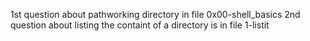 1st question about pathworking directory in file 0x00-shell_basics
2nd question about listing the containt of a directory is in file 1-listit
